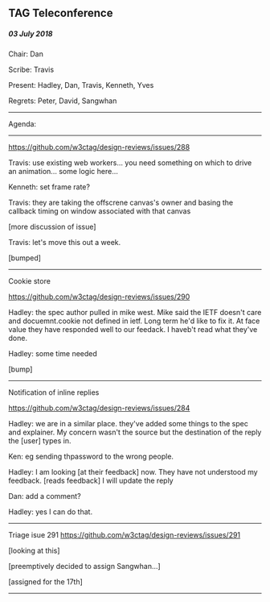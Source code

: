﻿## TAG Teleconference
##### 03 July 2018

Chair: Dan

Scribe: Travis

Present: Hadley, Dan, Travis, Kenneth, Yves

Regrets: Peter, David, Sangwhan 

---

Agenda:


---

https://github.com/w3ctag/design-reviews/issues/288

Travis: use existing web workers... you need something on which to drive an animation...
	some logic here...
  
Kenneth: set frame rate?

Travis: they are taking the offscrene canvas's owner and basing the callback timing on window associated with that canvas

[more discussion of issue]

Travis: let's move this out a week.

[bumped]

---

Cookie store 

https://github.com/w3ctag/design-reviews/issues/290

Hadley: the spec author pulled in mike west. Mike said the IETF doesn't care and docuemnt.cookie not defined in ietf. Long term he'd like to fix it. At face value they have responded well to our feedack. I haveb't read what they've done.

Hadley: some time needed

[bump]

---

Notification of inline replies

https://github.com/w3ctag/design-reviews/issues/284


Hadley: we are in a similar place. they've added some things to the spec and explainer. My concern wasn't the source but the destination of the reply the [user] types in. 

Ken: eg sending thpassword to the wrong people.

Hadley: I am looking [at their feedback] now.  They have not understood my feedback.  [reads feedback] I will update the reply 

Dan: add a comment?

Hadley: yes I can do that.

--- 

Triage isue 291 https://github.com/w3ctag/design-reviews/issues/291

[looking at this]

[preemptively decided to assign Sangwhan...]

[assigned for the 17th]

---

